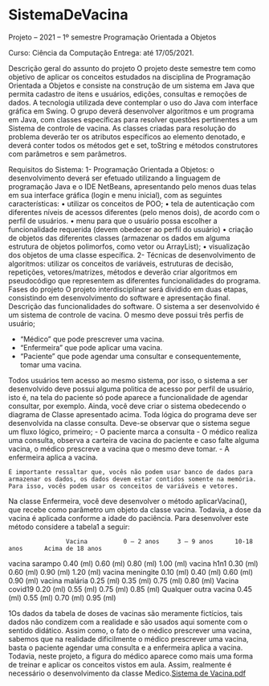 # SistemaDeVacina
Projeto – 2021 – 1º semestre Programação Orientada a Objetos

Curso: Ciência da Computação
Entrega: até 17/05/2021.

Descrição geral do assunto do projeto
O projeto deste semestre tem como objetivo de aplicar os conceitos estudados na disciplina de Programação Orientada a Objetos e consiste na construção de um sistema em Java que permita cadastro de itens e usuários, edições, consultas e remoções de dados. A tecnologia utilizada deve contemplar o uso do Java com interface gráfica em Swing.
O grupo deverá desenvolver algoritmos e um programa em Java, com classes específicas para resolver questões pertinentes a um Sistema de controle de vacina. As classes criadas para resolução do problema deverão ter os atributos específicos ao elemento denotado, e deverá conter todos os métodos get e set, toString e métodos construtores com parâmetros e sem parâmetros. 

Requisitos do Sistema:
1- Programação Orientada a Objetos: o desenvolvimento deverá ser efetuado utilizando a linguagem de programação Java e o IDE NetBeans, apresentando pelo menos duas telas em sua interface gráfica (login e menu inicial), com as seguintes características: 
•	utilizar os conceitos de POO; 
•	tela de autenticação com diferentes níveis de acessos diferentes (pelo menos dois), de acordo com o perfil de usuários.
•	menu para que o usuário possa escolher a funcionalidade requerida (devem obedecer ao perfil do usuário)
•	criação de objetos das diferentes classes (armazenar os dados em alguma estrutura de objetos polimorfos, como vetor ou ArrayList);
•	visualização dos objetos de uma classe específica. 
2- Técnicas de desenvolvimento de algoritmos: utilizar os conceitos de variáveis, estruturas de decisão, repetições, vetores/matrizes, métodos e deverão criar algoritmos em pseudocódigo que representem as diferentes funcionalidades do programa.
Fases do projeto
	O projeto interdisciplinar será dividido em duas etapas, consistindo em desenvolvimento do software e apresentação final.
Descrição das funcionalidades do software. 
	O sistema a ser desenvolvido é um sistema de controle de vacina. O mesmo deve possui três perfis de usuário; 
- “Médico” que pode prescrever uma vacina. 
- “Enfermeira” que pode aplicar uma vacina.
- “Paciente” que pode agendar uma consultar e consequentemente, tomar uma vacina.

Todos usuários tem acesso ao mesmo sistema, por isso, o sistema a ser desenvolvido deve possui alguma politica de acesso por perfil de usuário, isto é, na tela do paciente só pode aparece a funcionalidade de agendar consultar, por exemplo. 
	Ainda, você deve criar o sistema obedecendo o diagrama de Classe apresentado acima. Toda lógica do programa deve ser desenvolvida na classe consulta. Deve-se observar que o sistema segue um fluxo lógico, primeiro;
	- O paciente marca a consulta
	- O médico realiza uma consulta, observa a carteira de vacina do paciente e caso falte alguma vacina, o médico prescreve a vacina que o mesmo deve tomar. 
	- A enfermeira aplica a vacina. 

	É importante ressaltar que, vocês não podem usar banco de dados para armazenar os dados, os dados devem estar contidos somente na memória. Para isso, vocês podem usar os conceitos de variáveis e vetores.  
Na classe Enfermeira, você deve desenvolver o método aplicarVacina(), que recebe como parâmetro um objeto da classe vacina. Todavia, a dose da vacina é aplicada conforme a idade do paciência. Para desenvolver este método considere a tabela1 a seguir:

                    Vacina 	        0 – 2 anos     3 – 9 anos      10-18 anos      Acima de 18 anos
vacina sarampo 	                      0.40 (ml)     0.60 (ml)        0.80 (ml)	       1.00 (ml)
vacina h1n1	                          0.30 (ml)     0.60 (ml)	       0.90 (ml)	       1.20 (ml)
vacina meningite	                    0.10 (ml)     0.40 (ml)	       0.60 (ml)	       0.90 (ml)
vacina malária	                      0.25 (ml)     0.35 (ml)	       0.75 (ml)	       0.80 (ml)
Vacina covid19	                      0.20 (ml)     0.55 (ml)	       0.75 (ml)	       0.85 (ml)
Qualquer outra vacina	                0.45 (ml)     0.55 (ml)	       0.70 (ml)	       0.95 (ml)


1Os dados da tabela de doses de vacinas são meramente fictícios, tais dados não condizem com a realidade e são usados aqui somente com o sentido didático. Assim como, o fato de o médico prescrever uma vacina, sabemos que na realidade dificilmente o médico prescrever uma vacina, basta o paciente agendar uma consulta e a enfermeira aplica a vacina. Todavia, neste projeto, a figura do médico aparece como mais uma forma de treinar e aplicar os conceitos vistos em aula. Assim, realmente é necessário o desenvolvimento da classe Medico.[Sistema de Vacina.pdf](https://github.com/GuilhermePortella/SistemaDeVacina/files/6208500/Sistema.de.Vacina.pdf)
